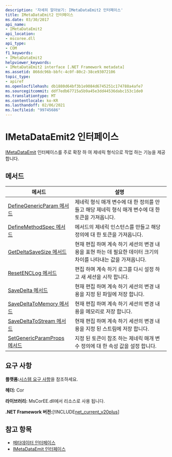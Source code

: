 ```yaml
---
description: '자세히 알아보기: IMetaDataEmit2 인터페이스'
title: IMetaDataEmit2 인터페이스
ms.date: 03/30/2017
api_name:
- IMetaDataEmit2
api_location:
- mscoree.dll
api_type:
- COM
f1_keywords:
- IMetaDataEmit2
helpviewer_keywords:
- IMetaDataEmit2 interface [.NET Framework metadata]
ms.assetid: 866dc96b-bbfc-4c0f-80c2-38ce93072106
topic_type:
- apiref
ms.openlocfilehash: db1880d64bf3b1e9084d6745251c174788a4afe7
ms.sourcegitcommit: ddf7edb67715a5b9a45e3dd44536dabc153c1de0
ms.translationtype: MT
ms.contentlocale: ko-KR
ms.lasthandoff: 02/06/2021
ms.locfileid: "99745686"
---
```

# <a name="imetadataemit2-interface"></a>IMetaDataEmit2 인터페이스

[IMetaDataEmit](imetadataemit-interface.md) 인터페이스를 주로 확장 하 여 제네릭 형식으로 작업 하는 기능을 제공 합니다.  
  
## <a name="methods"></a>메서드  
  
|메서드|설명|  
|------------|-----------------|  
|[DefineGenericParam 메서드](imetadataemit2-definegenericparam-method.md)|제네릭 형식 매개 변수에 대 한 정의를 만들고 해당 제네릭 형식 매개 변수에 대 한 토큰을 가져옵니다.|  
|[DefineMethodSpec 메서드](imetadataemit2-definemethodspec-method.md)|메서드의 제네릭 인스턴스를 만들고 해당 정의에 대 한 토큰을 가져옵니다.|  
|[GetDeltaSaveSize 메서드](imetadataemit2-getdeltasavesize-method.md)|현재 편집 하며 계속 하기 세션의 변경 내용을 표현 하는 데 필요한 데이터 크기의 차이를 나타내는 값을 가져옵니다.|  
|[ResetENCLog 메서드](imetadataemit2-resetenclog-method.md)|편집 하며 계속 하기 로그를 다시 설정 하 고 새 세션을 시작 합니다.|  
|[SaveDelta 메서드](imetadataemit2-savedelta-method.md)|현재 편집 하며 계속 하기 세션의 변경 내용을 지정 된 파일에 저장 합니다.|  
|[SaveDeltaToMemory 메서드](imetadataemit2-savedeltatomemory-method.md)|현재 편집 하며 계속 하기 세션의 변경 내용을 메모리로 저장 합니다.|  
|[SaveDeltaToStream 메서드](imetadataemit2-savedeltatostream-method.md)|현재 편집 하며 계속 하기 세션의 변경 내용을 지정 된 스트림에 저장 합니다.|  
|[SetGenericParamProps 메서드](imetadataemit2-setgenericparamprops-method.md)|지정 된 토큰이 참조 하는 제네릭 매개 변수 정의에 대 한 속성 값을 설정 합니다.|  
  
## <a name="requirements"></a>요구 사항  

 **플랫폼:**[시스템 요구 사항](../../get-started/system-requirements.md)을 참조하세요.  
  
 **헤더:** Cor  
  
 **라이브러리:** MsCorEE.dll에서 리소스로 사용 됩니다.  
  
 **.NET Framework 버전:**[!INCLUDE[net_current_v20plus](../../../../includes/net-current-v20plus-md.md)]  
  
## <a name="see-also"></a>참고 항목

- [메타데이터 인터페이스](metadata-interfaces.md)
- [IMetaDataEmit 인터페이스](imetadataemit-interface.md)
